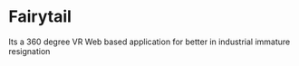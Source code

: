 # Fairytail
Its a 360 degree VR Web based application for better in industrial immature resignation
